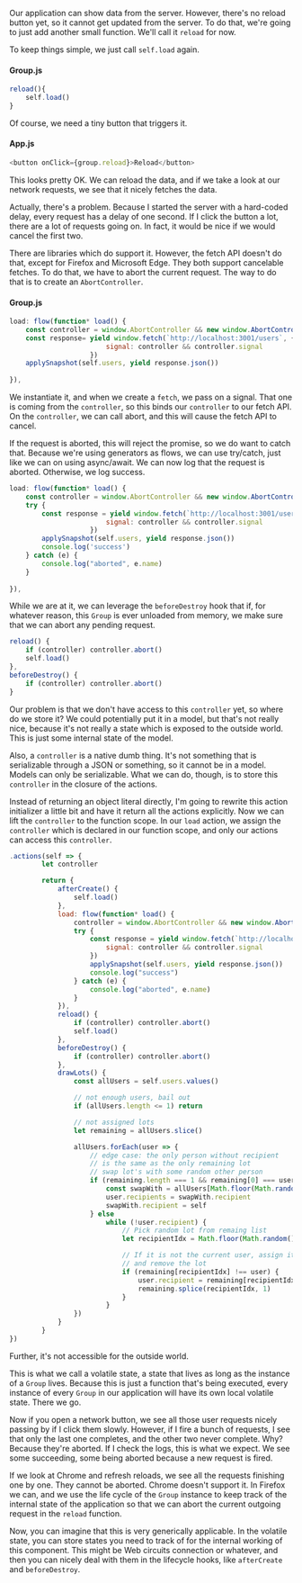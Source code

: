 Our application can show data from the server. However, there's no reload button yet, so it cannot get updated from the server. To do that, we're going to just add another small function. We'll call it `reload` for now.

To keep things simple, we just call `self.load` again. 

#### Group.js
```javascript
reload(){
    self.load()
}
```

Of course, we need a tiny button that triggers it. 

#### App.js

```javascript
<button onClick={group.reload}>Reload</button>
```

This looks pretty OK. We can reload the data, and if we take a look at our network requests, we see that it nicely fetches the data.

Actually, there's a problem. Because I started the server with a hard-coded delay, every request has a delay of one second. If I click the button a lot, there are a lot of requests going on. In fact, it would be nice if we would cancel the first two.

There are libraries which do support it. However, the fetch API doesn't do that, except for Firefox and Microsoft Edge. They both support cancelable fetches. To do that, we have to abort the current request. The way to do that is to create an `AbortController`.

#### Group.js

```javascript
load: flow(function* load() {
    const controller = window.AbortController && new window.AbortController()
    const response= yield window.fetch(`http://localhost:3001/users`, {
                        signal: controller && controller.signal
                    })
    applySnapshot(self.users, yield response.json())
                   
}),
```

We instantiate it, and when we create a `fetch`, we pass on a signal. That one is coming from the `controller`, so this binds our `controller` to our fetch API. On the `controller`, we can call abort, and this will cause the fetch API to cancel.

If the request is aborted, this will reject the promise, so we do want to catch that. Because we're using generators as flows, we can use try/catch, just like we can on using async/await. We can now log that the request is aborted. Otherwise, we log success.

```javascript
load: flow(function* load() {
    const controller = window.AbortController && new window.AbortController()
    try {
        const response = yield window.fetch(`http://localhost:3001/users`, {
                        signal: controller && controller.signal
                    })
        applySnapshot(self.users, yield response.json())
        console.log('success')
    } catch (e) {
        console.log("aborted", e.name)
    }
                   
}),
```

While we are at it, we can leverage the `beforeDestroy` hook that if, for whatever reason, this `Group` is ever unloaded from memory, we make sure that we can abort any pending request.

```javascript
reload() {
    if (controller) controller.abort()
    self.load()
},
beforeDestroy() {
    if (controller) controller.abort()
}
```

Our problem is that we don't have access to this `controller` yet, so where do we store it? We could potentially put it in a model, but that's not really nice, because it's not really a state which is exposed to the outside world. This is just some internal state of the model.

Also, a `controller` is a native dumb thing. It's not something that is serializable through a JSON or something, so it cannot be in a model. Models can only be serializable. What we can do, though, is to store this `controller` in the closure of the actions.

Instead of returning an object literal directly, I'm going to rewrite this action initializer a little bit and have it return all the actions explicitly. Now we can lift the `controller` to the function scope. In our `load` action, we assign the `controller` which is declared in our function scope, and only our actions can access this `controller`.

```javascript
.actions(self => {
        let controller

        return {
            afterCreate() {
                self.load()
            },
            load: flow(function* load() {
                controller = window.AbortController && new window.AbortController()
                try {
                    const response = yield window.fetch(`http://localhost:3001/users`, {
                        signal: controller && controller.signal
                    })
                    applySnapshot(self.users, yield response.json())
                    console.log("success")
                } catch (e) {
                    console.log("aborted", e.name)
                }
            }),
            reload() {
                if (controller) controller.abort()
                self.load()
            },
            beforeDestroy() {
                if (controller) controller.abort()
            },
            drawLots() {
                const allUsers = self.users.values()

                // not enough users, bail out
                if (allUsers.length <= 1) return

                // not assigned lots
                let remaining = allUsers.slice()

                allUsers.forEach(user => {
                    // edge case: the only person without recipient
                    // is the same as the only remaining lot
                    // swap lot's with some random other person
                    if (remaining.length === 1 && remaining[0] === user) {
                        const swapWith = allUsers[Math.floor(Math.random() * (allUsers.length - 1))]
                        user.recipients = swapWith.recipient
                        swapWith.recipient = self
                    } else
                        while (!user.recipient) {
                            // Pick random lot from remaing list
                            let recipientIdx = Math.floor(Math.random() * remaining.length)

                            // If it is not the current user, assign it as recipient
                            // and remove the lot
                            if (remaining[recipientIdx] !== user) {
                                user.recipient = remaining[recipientIdx]
                                remaining.splice(recipientIdx, 1)
                            }
                        }
                })
            }
        }
})
```

Further, it's not accessible for the outside world.

This is what we call a volatile state, a state that lives as long as the instance of a `Group` lives. Because this is just a function that's being executed, every instance of every `Group` in our application will have its own local volatile state. There we go.

Now if you open a network button, we see all those user requests nicely passing by if I click them slowly. However, if I fire a bunch of requests, I see that only the last one completes, and the other two never complete. Why? Because they're aborted. If I check the logs, this is what we expect. We see some succeeding, some being aborted because a new request is fired.

If we look at Chrome and refresh reloads, we see all the requests finishing one by one. They cannot be aborted. Chrome doesn't support it. In Firefox we can, and we use the life cycle of the `Group` instance to keep track of the internal state of the application so that we can abort the current outgoing request in the `reload` function.

Now, you can imagine that this is very generically applicable. In the volatile state, you can store states you need to track of for the internal working of this component. This might be Web circuits connection or whatever, and then you can nicely deal with them in the lifecycle hooks, like `afterCreate` and `beforeDestroy`.